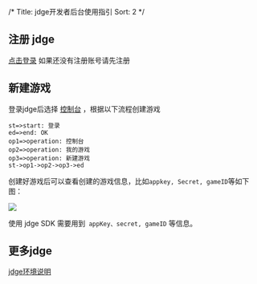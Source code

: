 /*
Title: jdge开发者后台使用指引
Sort: 2
*/

## 注册 jdge

[点击登录](http://home-ge.matrix.jdcloud.com/serviceGuide) 如果还没有注册账号请先注册

## 新建游戏

登录jdge后选择 [控制台](http://home-ge.matrix.jdcloud.com/manage/gameContentList) ，根据以下流程创建游戏

```flow
st=>start: 登录
ed=>end: OK
op1=>operation: 控制台
op2=>operation: 我的游戏
op3=>operation: 新建游戏
st->op1->op2->op3->ed

```

创建好游戏后可以查看创建的游戏信息，比如` appkey, Secret, gameID `等如下图：

![](http://imgs.matchvs.com/static/Doc-img/new-start/MatchvsManageimg/Matchvs_use1.png)

使用 jdge SDK 需要用到` appKey、secret, gameID` 等信息。

## 更多jdge

[jdge环境说明](../Advanced/EnvGuide)


